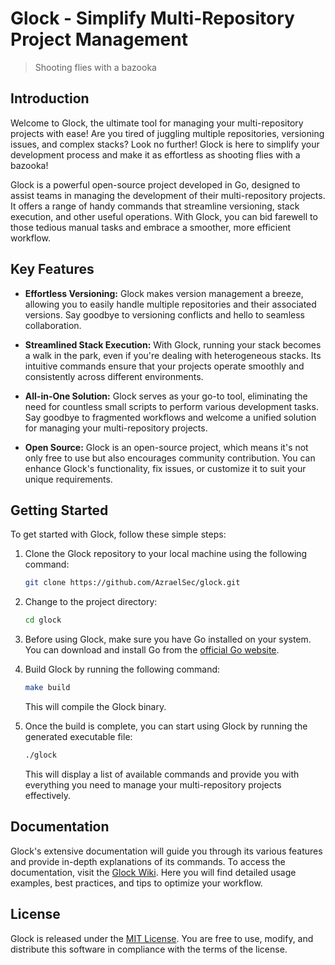 # Glock - Simplify Multi-Repository Project Management

> Shooting flies with a bazooka

<!-- ![Glock Logo](glock_logo.png) -->

## Introduction

Welcome to Glock, the ultimate tool for managing your multi-repository projects with ease! Are you tired of juggling multiple repositories, versioning issues, and complex stacks? Look no further! Glock is here to simplify your development process and make it as effortless as shooting flies with a bazooka!

Glock is a powerful open-source project developed in Go, designed to assist teams in managing the development of their multi-repository projects. It offers a range of handy commands that streamline versioning, stack execution, and other useful operations. With Glock, you can bid farewell to those tedious manual tasks and embrace a smoother, more efficient workflow.

## Key Features

- **Effortless Versioning:** Glock makes version management a breeze, allowing you to easily handle multiple repositories and their associated versions. Say goodbye to versioning conflicts and hello to seamless collaboration.

- **Streamlined Stack Execution:** With Glock, running your stack becomes a walk in the park, even if you're dealing with heterogeneous stacks. Its intuitive commands ensure that your projects operate smoothly and consistently across different environments.

- **All-in-One Solution:** Glock serves as your go-to tool, eliminating the need for countless small scripts to perform various development tasks. Say goodbye to fragmented workflows and welcome a unified solution for managing your multi-repository projects.

- **Open Source:** Glock is an open-source project, which means it's not only free to use but also encourages community contribution. You can enhance Glock's functionality, fix issues, or customize it to suit your unique requirements.

## Getting Started

To get started with Glock, follow these simple steps:

1. Clone the Glock repository to your local machine using the following command:

   ```bash
   git clone https://github.com/AzraelSec/glock.git
   ```

2. Change to the project directory:

   ```bash
   cd glock
   ```

3. Before using Glock, make sure you have Go installed on your system. You can download and install Go from the [official Go website](https://golang.org/dl/).

4. Build Glock by running the following command:

   ```bash
   make build
   ```

   This will compile the Glock binary.

5. Once the build is complete, you can start using Glock by running the generated executable file:

   ```bash
   ./glock
   ```

   This will display a list of available commands and provide you with everything you need to manage your multi-repository projects effectively.

## Documentation

Glock's extensive documentation will guide you through its various features and provide in-depth explanations of its commands. To access the documentation, visit the [Glock Wiki](https://github.com/your-username/glock/wiki). Here you will find detailed usage examples, best practices, and tips to optimize your workflow.

## License

Glock is released under the [MIT License](LICENSE). You are free to use, modify, and distribute this software in compliance with the terms of the license.
